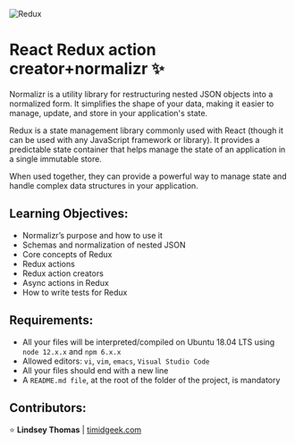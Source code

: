 ![Redux](https://d2yn3p1o2oplij.cloudfront.net/2023/11/what-is-redux-and-how-to-use-it.webp)
# React Redux action creator+normalizr :sparkles:

Normalizr is a utility library for restructuring nested JSON objects into a normalized form. It simplifies the shape of your data, making it easier to manage, update, and store in your application's state.

Redux is a state management library commonly used with React (though it can be used with any JavaScript framework or library). It provides a predictable state container that helps manage the state of an application in a single immutable store.

When used together, they can provide a powerful way to manage state and handle complex data structures in your application.

## Learning Objectives:

- Normalizr’s purpose and how to use it
- Schemas and normalization of nested JSON
- Core concepts of Redux
- Redux actions
- Redux action creators
- Async actions in Redux
- How to write tests for Redux


## Requirements:

- All your files will be interpreted/compiled on Ubuntu 18.04 LTS using `node 12.x.x` and `npm 6.x.x`
- Allowed editors: `vi`, `vim`, `emacs`, `Visual Studio Code`
- All your files should end with a new line
- A `README.md file`, at the root of the folder of the project, is mandatory


## Contributors:

:star: **Lindsey Thomas** | [timidgeek.com]("timidgeek.com/")